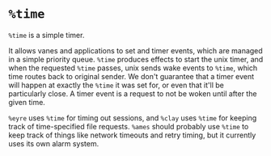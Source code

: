 <div class="short">

`%time`
=======

`%time` is a simple timer.

It allows vanes and applications to set and timer events, which are
managed in a simple priority queue. `%time` produces effects to start
the unix timer, and when the requested `%time` passes, unix sends wake
events to `%time`, which time routes back to original sender. We don't
guarantee that a timer event will happen at exactly the `%time` it was
set for, or even that it'll be particularly close. A timer event is a
request to not be woken until after the given time.

`%eyre` uses `%time` for timing out sessions, and `%clay` uses `%time`
for keeping track of time-specified file requests. `%ames` should
probably use `%time` to keep track of things like network timeouts and
retry timing, but it currently uses its own alarm system.

</div>

